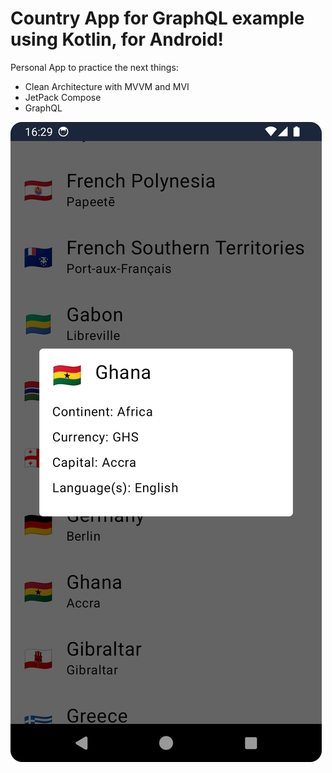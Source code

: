 # Country App for GraphQL example using Kotlin, for Android!
Personal App to practice the next things:
- Clean Architecture with MVVM and MVI
- JetPack Compose
- GraphQL

![Preview1](image.png)
